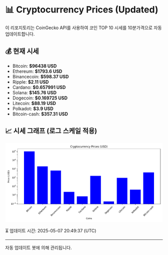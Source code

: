 
# 📊 Cryptocurrency Prices (Updated)

이 리포지토리는 CoinGecko API를 사용하여 코인 TOP 10 시세를 10분가격으로 자동 업데이트합니다.

## 💰 현재 시세
- Bitcoin: **$96438 USD**
- Ethereum: **$1793.6 USD**
- Binancecoin: **$598.37 USD**
- Ripple: **$2.11 USD**
- Cardano: **$0.657991 USD**
- Solana: **$145.76 USD**
- Dogecoin: **$0.169725 USD**
- Litecoin: **$88.19 USD**
- Polkadot: **$3.9 USD**
- Bitcoin-cash: **$357.31 USD**

## 📈 시세 그래프 (로그 스케일 적용)
![Crypto Prices](crypto_prices.png)

⏳ 업데이트 시간: 2025-05-07 20:49:37 (UTC)

---
자동 업데이트 봇에 의해 관리됩니다.
